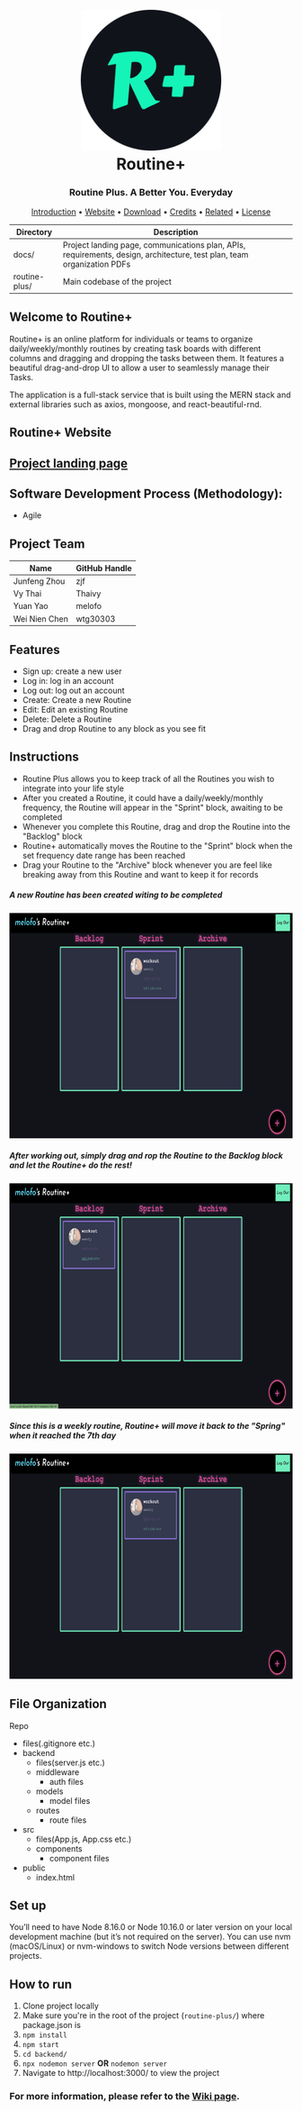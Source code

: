 
<h1 align="center">
  <br>
  <img src="./website-logo.png" width="250" height="250">
  <br>
  Routine+
  
  <br>

</h1>
  <h3 align="center">Routine Plus. A Better You. Everyday</h3>
<p align="center">
  <a href="#welcome-to-routine+">Introduction</a> •
  <a href="#routine+-website">Website</a> •
  <a href="#download">Download</a> •
  <a href="#credits">Credits</a> •
  <a href="#related">Related</a> •
  <a href="#license">License</a>
</p>


| Directory | Description |
| --- | --- |
| docs/ | Project landing page, communications plan, APIs, requirements, design, architecture, test plan, team organization PDFs |
| routine-plus/ | Main codebase of the project |

## Welcome to Routine+
Routine+ is an online platform for individuals or teams to organize daily/weekly/monthly routines by creating task boards with different columns and dragging and dropping the tasks between them. It features a beautiful drag-and-drop UI to allow a user to seamlessly manage their Tasks.

The application is a full-stack service that is built using the MERN stack and external libraries such as axios, mongoose, and react-beautiful-rnd.

## Routine+ Website
## [Project landing page](https://pages.github.ccs.neu.edu/2020FACS5500SV/project-routine-plus/)
  
## Software Development Process (Methodology):
* Agile

## Project Team

| Name | GitHub Handle |
| --- | --- | 
| Junfeng Zhou | zjf |
| Vy Thai | Thaivy| 
| Yuan Yao| melofo | 
| Wei Nien Chen | wtg30303 | 

## Features
* Sign up: create a new user
* Log in: log in an account
* Log out: log out an account
* Create: Create a new Routine
* Edit: Edit an existing Routine
* Delete: Delete a Routine
* Drag and drop Routine to any block as you see fit

## Instructions
* Routine Plus allows you to keep track of all the Routines you wish to integrate into your life style
* After you created a Routine, it could have a daily/weekly/monthly frequency, the Routine will appear in the "Sprint" block, awaiting to be completed
* Whenever you complete this Routine, drag and drop the Routine into the "Backlog" block
* Routine+ automatically moves the Routine to the "Sprint" block when the set frequency date range has been reached
* Drag your Routine to the "Archive" block whenever you are feel like breaking away from this Routine and want to keep it for records

<h5> A new Routine has been created witing to be completed</h5>
<img src="./1.jpg" width="700" height="400">
<h5> After working out, simply drag and rop the Routine to the Backlog block <br> and let the Routine+ do the rest!</h5>
<img src="./2.jpg" width="700" height="400">
<h5> Since this is a weekly routine, Routine+ will move it back to the "Spring" when it reached the 7th day</h5>
<img src="./1.jpg" width="700" height="400">


## File Organization
Repo  
* files(.gitignore etc.)     
* backend  
  * files(server.js etc.)  
  * middleware
    * auth files  
  * models  
    * model files  
  * routes  
    * route files  
* src  
  * files(App.js, App.css etc.)  
  * components  
    * component files  
* public  
  * index.html
  
## Set up
You’ll need to have Node 8.16.0 or Node 10.16.0 or later version on your local development machine (but it’s not required on the server). You can use nvm (macOS/Linux) or nvm-windows to switch Node versions between different projects.

## How to run
1. Clone project locally
2. Make sure you're in the root of the project (`routine-plus/`) where package.json is
3. `npm install`
4. `npm start`
5. `cd backend/`
6. `npx nodemon server` **OR** `nodemon server`
7. Navigate to http://localhost:3000/ to view the project

### For more information, please refer to the [Wiki page](https://github.ccs.neu.edu/2020FACS5500SV/project-routine-plus/wiki).
